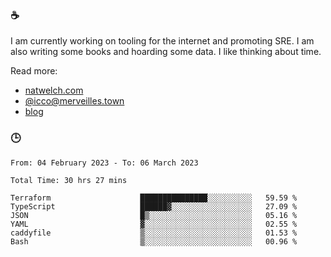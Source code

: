 ### ☕

I am currently working on tooling for the internet and promoting SRE. I am also writing some books and hoarding some data. I like thinking about time. 

Read more:

 - [natwelch.com](https://natwelch.com)
 - [@icco@merveilles.town](https://merveilles.town/@icco)
 - [blog](https://writing.natwelch.com)

### 🕒

<!--START_SECTION:waka-->

```text
From: 04 February 2023 - To: 06 March 2023

Total Time: 30 hrs 27 mins

Terraform                    ███████████████░░░░░░░░░░   59.59 %
TypeScript                   ██████▓░░░░░░░░░░░░░░░░░░   27.09 %
JSON                         █▒░░░░░░░░░░░░░░░░░░░░░░░   05.16 %
YAML                         ▓░░░░░░░░░░░░░░░░░░░░░░░░   02.55 %
caddyfile                    ▒░░░░░░░░░░░░░░░░░░░░░░░░   01.53 %
Bash                         ▒░░░░░░░░░░░░░░░░░░░░░░░░   00.96 %
```

<!--END_SECTION:waka-->
